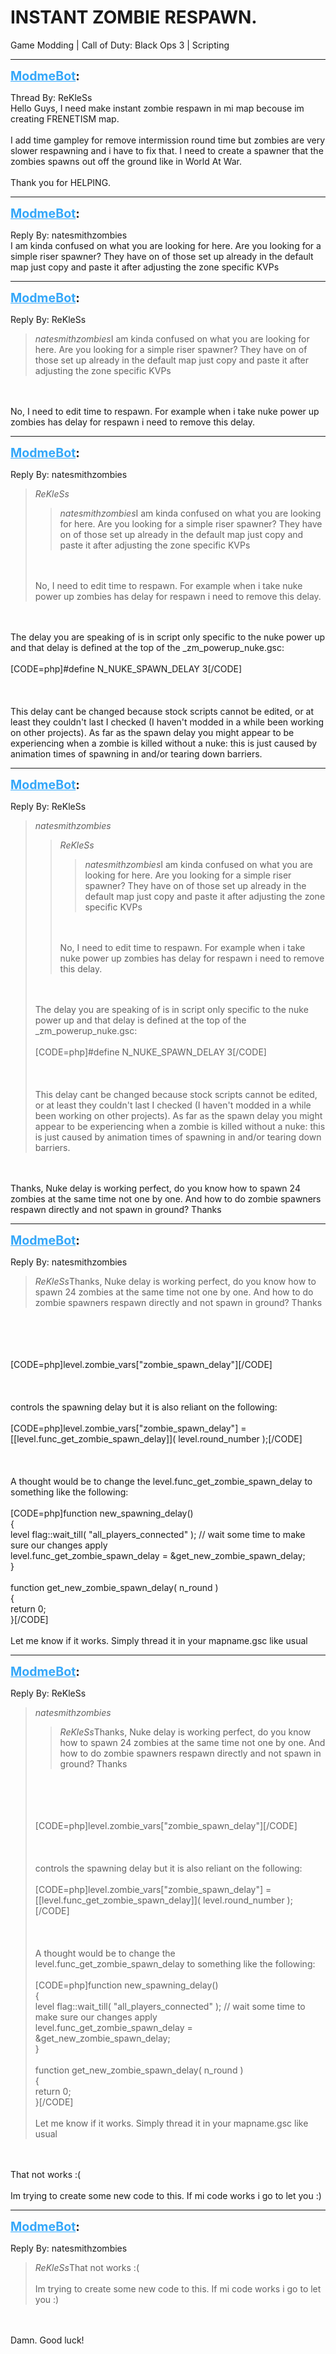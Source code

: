 # INSTANT ZOMBIE RESPAWN.
Game Modding | Call of Duty: Black Ops 3 | Scripting

---
<strong style="font-size: 1.4em;"><span style="text-decoration: underline;text-decoration-color: #34a7f9;"><span style="color:#34a7f9;">ModmeBot</span></span>:</strong>

<p>Thread By: ReKleSs<br />Hello Guys, I need make instant zombie respawn in mi map becouse im creating FRENETISM map.<br /><br />I add time gampley for remove intermission round time but zombies are very slower respawning and i have to fix that. I need to create a spawner that the zombies spawns out off the ground like in World At War.<br /><br />Thank you for HELPING.</p>

---
<strong style="font-size: 1.4em;"><span style="text-decoration: underline;text-decoration-color: #34a7f9;"><span style="color:#34a7f9;">ModmeBot</span></span>:</strong>

<p>Reply By: natesmithzombies<br />I am kinda confused on what you are looking for here. Are you looking for a simple riser spawner? They have on of those set up already in the default map just copy and paste it after adjusting the zone specific KVPs</p>

---
<strong style="font-size: 1.4em;"><span style="text-decoration: underline;text-decoration-color: #34a7f9;"><span style="color:#34a7f9;">ModmeBot</span></span>:</strong>

<p>Reply By: ReKleSs<br /><blockquote><em>natesmithzombies</em>I am kinda confused on what you are looking for here. Are you looking for a simple riser spawner? They have on of those set up already in the default map just copy and paste it after adjusting the zone specific KVPs</blockquote><br /><br />No, I need to edit time to respawn. For example when i take nuke power up zombies has delay for respawn i need to remove this delay.</p>

---
<strong style="font-size: 1.4em;"><span style="text-decoration: underline;text-decoration-color: #34a7f9;"><span style="color:#34a7f9;">ModmeBot</span></span>:</strong>

<p>Reply By: natesmithzombies<br /><blockquote><em>ReKleSs</em><blockquote><em>natesmithzombies</em>I am kinda confused on what you are looking for here. Are you looking for a simple riser spawner? They have on of those set up already in the default map just copy and paste it after adjusting the zone specific KVPs</blockquote><br /><br />No, I need to edit time to respawn. For example when i take nuke power up zombies has delay for respawn i need to remove this delay.</blockquote><br /><br />The delay you are speaking of is in script only specific to the nuke power up and that delay is defined at the top of the _zm_powerup_nuke.gsc:<br /><br />[CODE=php]#define N_NUKE_SPAWN_DELAY 3[/CODE]<br /><br /><br /><br />This delay cant be changed because stock scripts cannot be edited, or at least they couldn&#39;t last I checked (I haven&#39;t modded in a while been working on other projects). As far as the spawn delay you might appear to be experiencing when a zombie is killed without a nuke: this is just caused by animation times of spawning in and/or tearing down barriers.</p>

---
<strong style="font-size: 1.4em;"><span style="text-decoration: underline;text-decoration-color: #34a7f9;"><span style="color:#34a7f9;">ModmeBot</span></span>:</strong>

<p>Reply By: ReKleSs<br /><blockquote><em>natesmithzombies</em><blockquote><em>ReKleSs</em><blockquote><em>natesmithzombies</em>I am kinda confused on what you are looking for here. Are you looking for a simple riser spawner? They have on of those set up already in the default map just copy and paste it after adjusting the zone specific KVPs</blockquote><br /><br />No, I need to edit time to respawn. For example when i take nuke power up zombies has delay for respawn i need to remove this delay.</blockquote><br /><br />The delay you are speaking of is in script only specific to the nuke power up and that delay is defined at the top of the _zm_powerup_nuke.gsc:<br /><br />[CODE=php]#define N_NUKE_SPAWN_DELAY 3[/CODE]<br /><br /><br /><br />This delay cant be changed because stock scripts cannot be edited, or at least they couldn&#39;t last I checked (I haven&#39;t modded in a while been working on other projects). As far as the spawn delay you might appear to be experiencing when a zombie is killed without a nuke: this is just caused by animation times of spawning in and/or tearing down barriers. </blockquote><br /><br />Thanks, Nuke delay is working perfect, do you know how to spawn 24 zombies at the same time not one by one. And how to do zombie spawners respawn directly and not spawn in ground? Thanks</p>

---
<strong style="font-size: 1.4em;"><span style="text-decoration: underline;text-decoration-color: #34a7f9;"><span style="color:#34a7f9;">ModmeBot</span></span>:</strong>

<p>Reply By: natesmithzombies<br /><blockquote><em>ReKleSs</em>Thanks, Nuke delay is working perfect, do you know how to spawn 24 zombies at the same time not one by one. And how to do zombie spawners respawn directly and not spawn in ground? Thanks </blockquote><br /><br /><br /><br />[CODE=php]level.zombie_vars[&quot;zombie_spawn_delay&quot;][/CODE]<br /><br /><br /><br />controls the spawning delay but it is also reliant on the following:<br /><br />[CODE=php]level.zombie_vars[&quot;zombie_spawn_delay&quot;] = [[level.func_get_zombie_spawn_delay]]( level.round_number );[/CODE]<br /><br /><br /><br />A thought would be to change the level.func_get_zombie_spawn_delay to something like the following: <br /><br />[CODE=php]function new_spawning_delay()<br />{<br />	level flag::wait_till( &quot;all_players_connected&quot; ); // wait some time to make sure our changes apply <br />	level.func_get_zombie_spawn_delay = &amp;get_new_zombie_spawn_delay;<br />}<br /><br />function get_new_zombie_spawn_delay( n_round )<br />{<br />	return 0; <br />}[/CODE]<br /><br />Let me know if it works. Simply thread it in your mapname.gsc like usual</p>

---
<strong style="font-size: 1.4em;"><span style="text-decoration: underline;text-decoration-color: #34a7f9;"><span style="color:#34a7f9;">ModmeBot</span></span>:</strong>

<p>Reply By: ReKleSs<br /><blockquote><em>natesmithzombies</em><blockquote><em>ReKleSs</em>Thanks, Nuke delay is working perfect, do you know how to spawn 24 zombies at the same time not one by one. And how to do zombie spawners respawn directly and not spawn in ground? Thanks </blockquote><br /><br /><br /><br />[CODE=php]level.zombie_vars[&quot;zombie_spawn_delay&quot;][/CODE]<br /><br /><br /><br />controls the spawning delay but it is also reliant on the following:<br /><br />[CODE=php]level.zombie_vars[&quot;zombie_spawn_delay&quot;] = [[level.func_get_zombie_spawn_delay]]( level.round_number );[/CODE]<br /><br /><br /><br />A thought would be to change the level.func_get_zombie_spawn_delay to something like the following: <br /><br />[CODE=php]function new_spawning_delay()<br />{<br />	level flag::wait_till( &quot;all_players_connected&quot; ); // wait some time to make sure our changes apply <br />	level.func_get_zombie_spawn_delay = &amp;get_new_zombie_spawn_delay;<br />}<br /><br />function get_new_zombie_spawn_delay( n_round )<br />{<br />	return 0; <br />}[/CODE]<br /><br />Let me know if it works. Simply thread it in your mapname.gsc like usual</blockquote><br /><br />That not works :(<br /><br />Im trying to create some new code to this. If mi code works i go to let you :)</p>

---
<strong style="font-size: 1.4em;"><span style="text-decoration: underline;text-decoration-color: #34a7f9;"><span style="color:#34a7f9;">ModmeBot</span></span>:</strong>

<p>Reply By: natesmithzombies<br /><blockquote><em>ReKleSs</em>That not works :(<br /><br />Im trying to create some new code to this. If mi code works i go to let you :)</blockquote><br /><br />Damn. Good luck!</p>
